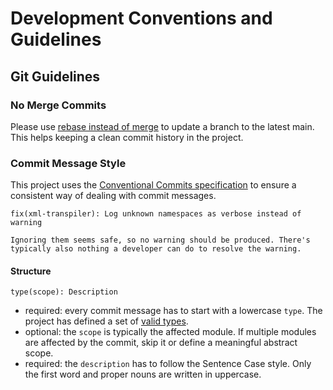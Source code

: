 # Development Conventions and Guidelines

## Git Guidelines

### No Merge Commits

Please use [rebase instead of merge](https://www.atlassian.com/git/tutorials/merging-vs-rebasing) to update a branch to the latest main. This helps keeping a clean commit history in the project.

### Commit Message Style

This project uses the [Conventional Commits specification](https://www.conventionalcommits.org/) to ensure a consistent way of dealing with commit messages.

````
fix(xml-transpiler): Log unknown namespaces as verbose instead of warning

Ignoring them seems safe, so no warning should be produced. There's
typically also nothing a developer can do to resolve the warning.
````

#### Structure

````
type(scope): Description
````

- required: every commit message has to start with a lowercase `type`. The project has defined a set of [valid types](../commitlint.config.mjs#L10).
- optional: the `scope` is typically the affected module. If multiple modules are affected by the commit, skip it or define a meaningful abstract scope.
- required: the `description` has to follow the Sentence Case style. Only the first word and proper nouns are written in uppercase.
